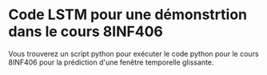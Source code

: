 # Code LSTM pour une démonstrtion dans le cours 8INF406

Vous trouverez un script python pour exécuter le code python pour le cours 8INF406 pour la prédiction d'une fenêtre temporelle glissante.
